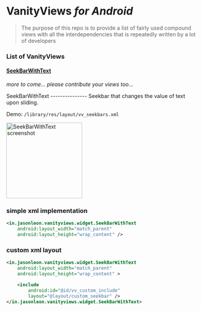 VanityViews _for Android_
=====================================

> The purpose of this repo is to provide a list of fairly used compound views with all the interdependencies that is repeatedly written by a lot of developers



### List of VanityViews
#### [SeekBarWithText](#SeekBarWithText)

_more to come... please contribute your views too..._

<a name="SeekBarWithText" />
SeekBarWithText
---------------
Seekbar that changes the value of text upon sliding.

Demo: `/library/res/layout/vv_seekbars.xml`

<img src="http://i.imgur.com/rDbIGDu.png" alt="SeekBarWithText screenshot" style="width: 200px;"/>

### simple xml implementation

```xml
<in.jasonleon.vanityviews.widget.SeekBarWithText
    android:layout_width="match_parent"
    android:layout_height="wrap_content" />
```

### custom xml layout

```xml
<in.jasonleon.vanityviews.widget.SeekBarWithText
    android:layout_width="match_parent"
    android:layout_height="wrap_content" >

    <include
        android:id="@id/vv_custom_include"
        layout="@layout/custom_seekbar" />
</in.jasonleon.vanityviews.widget.SeekBarWithText>
```
